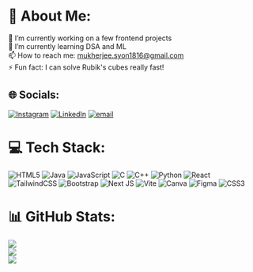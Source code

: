 # 💫 About Me:
🔭 I’m currently working on a few frontend projects<br>🌱 I’m currently learning DSA and ML<br>📫 How to reach me: mukherjee.syon1816@gmail.com<br>⚡ Fun fact: I can solve Rubik's cubes really fast!


## 🌐 Socials:
[![Instagram](https://img.shields.io/badge/Instagram-%23E4405F.svg?logo=Instagram&logoColor=white)](https://instagram.com/https://www.instagram.com/smh_6.92) [![LinkedIn](https://img.shields.io/badge/LinkedIn-%230077B5.svg?logo=linkedin&logoColor=white)](https://linkedin.com/in/www.linkedin.com/in/syon-mukherjee) [![email](https://img.shields.io/badge/Email-D14836?logo=gmail&logoColor=white)](mailto:mukherjee.syon1816@gmail.com) 

# 💻 Tech Stack:
![HTML5](https://img.shields.io/badge/html5-%23E34F26.svg?style=flat-square&logo=html5&logoColor=white) ![Java](https://img.shields.io/badge/java-%23ED8B00.svg?style=flat-square&logo=openjdk&logoColor=white) ![JavaScript](https://img.shields.io/badge/javascript-%23323330.svg?style=flat-square&logo=javascript&logoColor=%23F7DF1E) ![C](https://img.shields.io/badge/c-%2300599C.svg?style=flat-square&logo=c&logoColor=white) ![C++](https://img.shields.io/badge/c++-%2300599C.svg?style=flat-square&logo=c%2B%2B&logoColor=white) ![Python](https://img.shields.io/badge/python-3670A0?style=flat-square&logo=python&logoColor=ffdd54) ![React](https://img.shields.io/badge/react-%2320232a.svg?style=flat-square&logo=react&logoColor=%2361DAFB) ![TailwindCSS](https://img.shields.io/badge/tailwindcss-%2338B2AC.svg?style=flat-square&logo=tailwind-css&logoColor=white) ![Bootstrap](https://img.shields.io/badge/bootstrap-%238511FA.svg?style=flat-square&logo=bootstrap&logoColor=white) ![Next JS](https://img.shields.io/badge/Next-black?style=flat-square&logo=next.js&logoColor=white) ![Vite](https://img.shields.io/badge/vite-%23646CFF.svg?style=flat-square&logo=vite&logoColor=white) ![Canva](https://img.shields.io/badge/Canva-%2300C4CC.svg?style=flat-square&logo=Canva&logoColor=white) ![Figma](https://img.shields.io/badge/figma-%23F24E1E.svg?style=flat-square&logo=figma&logoColor=white) ![CSS3](https://img.shields.io/badge/css3-%231572B6.svg?style=flat-square&logo=css3&logoColor=white)
# 📊 GitHub Stats:
![](https://github-readme-stats.vercel.app/api?username=smh653&theme=gruvbox&hide_border=false&include_all_commits=false&count_private=false)<br/>
![](https://github-readme-streak-stats.herokuapp.com/?user=smh653&theme=gruvbox&hide_border=false)<br/>
![](https://github-readme-stats.vercel.app/api/top-langs/?username=smh653&theme=gruvbox&hide_border=false&include_all_commits=false&count_private=false&layout=compact)



<!-- Proudly created with GPRM ( https://gprm.itsvg.in ) -->
